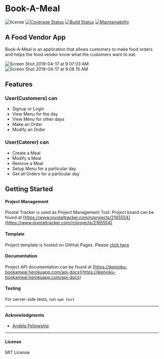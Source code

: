 # Book-A-Meal


![license](https://img.shields.io/github/license/mashape/apistatus.svg)
[![Coverage Status](https://coveralls.io/repos/github/ikenjoku/Book-A-Meal/badge.svg?branch=develop)](https://coveralls.io/github/ikenjoku/Book-A-Meal?branch=develop)
[![Build Status](https://travis-ci.org/ikenjoku/Book-A-Meal.svg?branch=ft-implement-code-review-feedback-159572751)](https://travis-ci.org/ikenjoku/Book-A-Meal)
[![Maintainability](https://api.codeclimate.com/v1/badges/8e5a45961bc5c768c684/maintainability)](https://codeclimate.com/github/ikenjoku/Book-A-Meal/maintainability)
## A Food Vendor App

Book-A-Meal is an application that allows customers to make food orders and helps the food vendor know what the customers want to eat.

![Screen Shot 2019-04-17 at 9 07 03 AM](https://user-images.githubusercontent.com/32720508/56271554-afd68580-60f0-11e9-8137-613e09834544.png)
![Screen Shot 2019-04-17 at 9 08 15 AM](https://user-images.githubusercontent.com/32720508/56271553-afd68580-60f0-11e9-98be-317ff12e241e.png)


## Features

### User(Customers) can
* Signup or Login
* View Menu for the day
* View Menu for other days 
* Make an Order
* Modify an Order


### User(Caterer) can
* Create a Meal
* Modify a Meal
* Remove a Meal
* Setup Menu for a particular day
* Get all Orders for a particular day

## Getting Started


#### Project Management
Pivotal Tracker is used as Project Management Tool.
Project board can be found at [https://www.pivotaltracker.com/n/projects/2165554](https://www.pivotaltracker.com/n/projects/2165554)

#### Template
Project template is hosted on GitHub Pages. Please [click here](https://ikenjoku.github.io/Book-A-Meal/UI/index.html)

#### Documentation
Project API documentation can be found at [https://ikenjoku-bookameal.herokuapp.com/api-docs](https://ikenjoku-bookameal.herokuapp.com/api-docs)

#### Testing

For server-side tests, run `npm test`

---

#### Acknowledgments

* [Andela Fellowship](https://andela.com/)

---

#### License

MIT License
